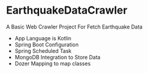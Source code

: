 # EarthquakeDataCrawler

A Basic Web Crawler Project For Fetch Earthquake Data

* App Language is Kotlin
* Spring Boot Configuration
* Spring Scheduled Task
* MongoDB Integration to Store Data
* Dozer Mapping to map classes
